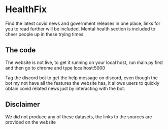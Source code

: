 # HealthFix

Find the latest covid news and government releases in one place, links for you to read further will be included. Mental health section is included to cheer people up in these trying times.




## The code

The website is not live, to get it running on your local host, run main.py first and then go to chrome and type localhost:5000


Tag the discord bot to get the help message on discord, even though the bot my not have all the features the website has, it allows users to quickly obtain covid related news just by interacting with the bot.




## Disclaimer

We did not produce any of these datasets, the links to the sources are provided on the website
